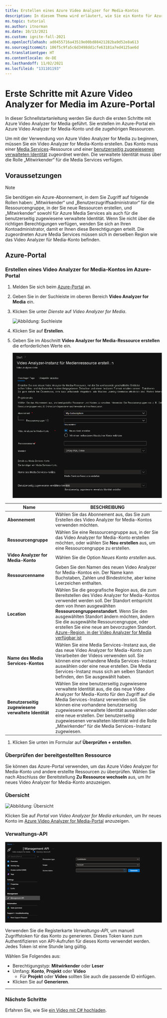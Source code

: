 ```yaml
---
title: Erstellen eines Azure Video Analyzer for Media-Kontos
description: In diesem Thema wird erläutert, wie Sie ein Konto für Azure Video Analyzer for Media erstellen.
ms.topic: tutorial
ms.author: itnorman
ms.date: 10/13/2021
ms.custom: ignite-fall-2021
ms.openlocfilehash: ad0455716a43519e00bd88421282ba9d52e8a613
ms.sourcegitcommit: 106f5c9fa5c6d3498dd1cfe63181a7ed4125ae6d
ms.translationtype: HT
ms.contentlocale: de-DE
ms.lasthandoff: 11/02/2021
ms.locfileid: "131101193"
---
```

# <a name="get-started-with-azure-video-analyzer-for-media-in-azure-portal"></a>Erste Schritte mit Azure Video Analyzer for Media im Azure-Portal

In dieser Schnellstartanleitung werden Sie durch die ersten Schritte mit Azure Video Analyzer for Media geführt. Sie erstellen im Azure-Portal ein Azure Video Analyzer for Media-Konto und die zugehörigen Ressourcen.

Um mit der Verwendung von Azure Video Analyzer for Media zu beginnen, müssen Sie ein Video Analyzer for Media-Konto erstellen. Das Konto muss einer [Media Services][docs-ms]-Ressource und einer [benutzerseitig zugewiesenen verwalteten Identität][docs-uami] zugeordnet werden. Die verwaltete Identität muss über die Rolle „Mitwirkender“ für die Media Services verfügen.

## <a name="prerequisites"></a>Voraussetzungen
> [!NOTE]
> Sie benötigen ein Azure-Abonnement, in dem Sie Zugriff auf folgende Rollen haben: „Mitwirkender“ und „Benutzerzugriffsadministrator“ für die Ressourcengruppe, in der Sie neue Ressourcen erstellen, und „Mitwirkender“ sowohl für Azure Media Services als auch für die benutzerseitig zugewiesene verwaltete Identität. Wenn Sie nicht über die richtigen Berechtigungen verfügen, wenden Sie sich an Ihren Kontoadministrator, damit er Ihnen diese Berechtigungen erteilt. Die zugeordneten Azure Media Services müssen sich in derselben Region wie das Video Analyzer für Media-Konto befinden.


## <a name="azure-portal"></a>Azure-Portal

### <a name="create-a-video-analyzer-for-media-account-in-the-azure-portal"></a>Erstellen eines Video Analyzer for Media-Kontos im Azure-Portal

1. Melden Sie sich beim [Azure-Portal](https://portal.azure.com/) an.
1. Geben Sie in der Suchleiste im oberen Bereich **Video Analyzer for Media** ein.
1. Klicken Sie unter *Dienste* auf *Video Analyzer for Media*.

    ![Abbildung: Suchleiste](media/create-video-analyzer-for-media-account/search-bar1.png)

1. Klicken Sie auf **Erstellen**.
1. Geben Sie im Abschnitt **Video Analyzer for Media-Ressource erstellen** die erforderlichen Werte ein.

    ![Abbildung: Erstellen eines Kontos](media/create-video-analyzer-for-media-account/create-account-blade.png)

 
| Name | BESCHREIBUNG |
| ---|---|
|**Abonnement**|Wählen Sie das Abonnement aus, das Sie zum Erstellen des Video Analyzer for Media-Kontos verwenden möchten.|
|**Ressourcengruppe**|Wählen Sie eine Ressourcengruppe aus, in der Sie das Video Analyzer for Media-Konto erstellen möchten, oder wählen Sie **Neu erstellen** aus, um eine Ressourcengruppe zu erstellen.|
|**Video Analyzer for Media-Konto**|Wählen Sie die Option *Neues Konto erstellen* aus.|
|**Ressourcenname**|Geben Sie den Namen des neuen Video Analyzer for Media-Kontos ein. Der Name kann Buchstaben, Zahlen und Bindestriche, aber keine Leerzeichen enthalten.|
|**Location**|Wählen Sie die geografische Region aus, die zum Bereitstellen des Video Analyzer for Media-Kontos verwendet werden soll. Der Standort entspricht dem von Ihnen ausgewählten **Ressourcengruppenstandort**. Wenn Sie den ausgewählten Standort ändern möchten, ändern Sie die ausgewählte Ressourcengruppe, oder erstellen Sie eine neue am bevorzugten Standort. [Azure-Region, in der Video Analyzer for Media verfügbar ist](https://azure.microsoft.com/global-infrastructure/services/?products=cognitive-services&regions=all)|
|**Name des Media Services-Kontos**|Wählen Sie eine Media Services-Instanz aus, die das neue Video Analyzer for Media-Konto zum Verarbeiten der Videos verwenden soll. Sie können eine vorhandene Media Services-Instanz auswählen oder eine neue erstellen. Die Media Services-Instanz muss sich am selben Standort befinden, den Sie ausgewählt haben.| 
|**Benutzerseitig zugewiesene verwaltete Identität**|Wählen Sie eine benutzerseitig zugewiesene verwaltete Identität aus, die das neue Video Analyzer for Media-Konto für den Zugriff auf die Media Services-Instanz verwenden soll. Sie können eine vorhandene benutzerseitig zugewiesene verwaltete Identität auswählen oder eine neue erstellen. Der benutzerseitig zugewiesenen verwalteten Identität wird die Rolle „Mitwirkender“ für die Media Services-Instanz zugewiesen.|

1. Klicken Sie unten im Formular auf **Überprüfen + erstellen**.

### <a name="review-deployed-resource"></a>Überprüfen der bereitgestellten Ressource

Sie können das Azure-Portal verwenden, um das Azure Video Analyzer for Media-Konto und andere erstellte Ressourcen zu überprüfen. Wählen Sie nach Abschluss der Bereitstellung **Zu Ressource wechseln** aus, um Ihr neues Video Analyzer for Media-Konto anzuzeigen.

### <a name="overview"></a>Übersicht

![Abbildung: Übersicht](media/create-video-analyzer-for-media-account/overview-screenshot.png)

Klicken Sie auf *Portal von Video Analyzer for Media erkunden*, um Ihr neues Konto im [Azure Video Analyzer for Media-Portal](https://aka.ms/vi-portal-link) anzuzeigen.

### <a name="management-api"></a>Verwaltungs-API

![Abbildung: Generate-access-token](media/create-video-analyzer-for-media-account/generate-access-token.png)

Verwenden Sie die Registerkarte *Verwaltungs-API*, um manuell Zugriffstoken für das Konto zu generieren.
Dieses Token kann zum Authentifizieren von API-Aufrufen für dieses Konto verwendet werden. Jedes Token ist eine Stunde lang gültig.

Wählen Sie Folgendes aus:
* Berechtigungstyp: **Mitwirkender** oder **Leser**
* Umfang: **Konto**, **Projekt** oder **Video**
    * Für **Projekt** oder **Video** sollten Sie auch die passende ID einfügen.
* Klicken Sie auf **Generieren**.

---

### <a name="next-steps"></a>Nächste Schritte

Erfahren Sie, wie Sie [ein Video mit C# hochladen](https://github.com/Azure-Samples/media-services-video-indexer/tree/master/ApiUsage/ArmBased).


<!-- links -->
[docs-uami]: ../../active-directory/managed-identities-azure-resources/overview.md
[docs-ms]: ../../media-services/latest/media-services-overview.md
[docs-role-contributor]: ../../role-based-access-control/built-in-roles.md#contibutor
[docs-contributor-on-ms]: ./add-contributor-role-on-the-media-service.md
